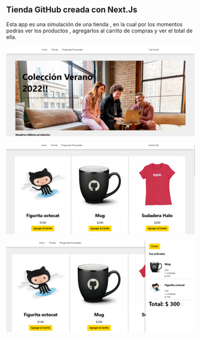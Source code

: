 ## Tienda GitHub creada con Next.Js

Esta app es una simulación de una tienda , en la cual por los momentos podras ver los productos , agregarlos al carrito de compras y ver el total de ella.


![img](public/img/img-1.png)


![img](public/img/img-2.png)


![img](public/img/img-3.png)
